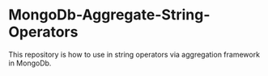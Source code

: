 # MongoDb-Aggregate-String-Operators
This repository is how to use in string operators via aggregation framework in MongoDb.
